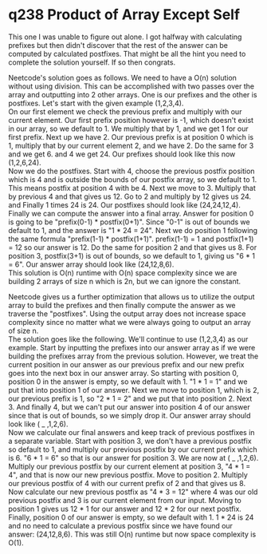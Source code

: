 # q238 Product of Array Except Self
This one I was unable to figure out alone. I got halfway with calculating prefixes
but then didn't discover that the rest of the answer can be computed by calculated 
postfixes. That might be all the hint you need to complete the solution yourself.
If so then congrats.

Neetcode's solution goes as follows. We need to have a O(n) solution without using 
division. This can be accomplished with two passes over the array and outputting into
2 other arrays. One is our prefixes and the other is postfixes.
Let's start with the given example (1,2,3,4).</br>
On our first element we check the previous prefix and multiply with our current 
element. Our first prefix position however is -1, which doesn't exist in our array, 
so we default to 1. We multiply that by 1, and we get 1 for our first prefix. Next 
up we have 2. Our previous prefix is at position 0 which is 1, multiply that by our 
current element 2, and we have 2. Do the same for 3 and we get 6. and 4 we get 24.
Our prefixes should look like this now (1,2,6,24).</br>
Now we do the postfixes. Start with 4, choose the previous postfix position which 
is 4 and is outside the bounds of our postfix array, so we default to 1. This means 
postfix at position 4 with be 4. Next we move to 3. Multiply that by previous 4 and
that gives us 12. Go to 2 and multiply by 12 gives us 24. and Finally 1 times 24 
is 24. Our postfixes should look like (24,24,12,4).</br>
Finally we can compute the answer into a final array. Answer for position 0 is going
to be "prefix(0-1) * postfix(0+1)". Since "0-1" is out of bounds we default to 1, and 
the answer is "1 * 24 = 24". Next we do position 1 following the same formula 
"prefix(1-1) * postfix(1+1)". prefix(1-1) = 1 and postfix(1+1) = 12 so our answer
is 12. Do the same for position 2 and that gives us 8. For position 3, postfix(3+1) 
is out of bounds, so we default to 1, giving us "6 * 1 = 6". Our answer array should 
look like (24,12,8,6).</br>
This solution is O(n) runtime with O(n) space complexity since we are building 2 
arrays of size n which is 2n, but we can ignore the constant.

Neetcode gives us a further optimization that allows us to utilize the output array
to build the prefixes and then finally compute the answer as we traverse the "postfixes".
Using the output array does not increase space complexity since no matter what we
were always going to output an array of size n.</br>
The solution goes like the following. We'll continue to use (1,2,3,4) as our example.
Start by inputting the prefixes into our answer array as if we were building the 
prefixes array from the previous solution. However, we treat the current position 
in our answer as our previous prefix and our new prefix goes into the next box in 
our answer array. So starting with position 0, position 0 in the answer is empty, 
so we default with 1. "1 * 1 = 1" and we put that into position 1 of our answer. 
Next we move to position 1, which is 2, our previous prefix is 1, so "2 * 1 = 2" 
and we put that into position 2. Next 3. And finally 4, but we can't put our answer 
into position 4 of our answer since that is out of bounds, so we simply drop it. 
Our answer array should look like ( _ ,1,2,6).</br>
Now we calculate our final answers and keep track of previous postfixes in a separate
variable. Start with position 3, we don't have a previous postfix so default to 1,
and multiply our previous postfix by our current prefix which is 6. "6 * 1 = 6" so 
that is our answer for position 3. We are now at ( _ ,1,2,6). Multiply our previous 
postfix by our current element at position 3, "4 * 1 = 4", and that is now our new 
previous postfix. Move to position 2. Multiply our previous postfix of 4 with our
current prefix of 2 and that gives us 8. Now calculate our new previous postfix as
"4 * 3 = 12" where 4 was our old previous postfix and 3 is our current element from
our input. Moving to position 1 gives us 12 * 1 for our answer and 12 * 2 for our
next postfix. Finally, position 0 of our answer is empty, so we default with 1. 
1 * 24 is 24 and no need to calculate a previous postfix since we have found our 
answer: (24,12,8,6). This was still O(n) runtime but now space complexity is O(1).
